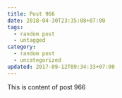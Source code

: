 ```yaml
---
title: Post 966
date: 2018-04-30T23:35:08+07:00
tags:
  - random post
  - untagged
category:
  - random post
  - uncategorized
updated: 2017-09-12T09:34:33+07:00
---
```

This is content of post 966
